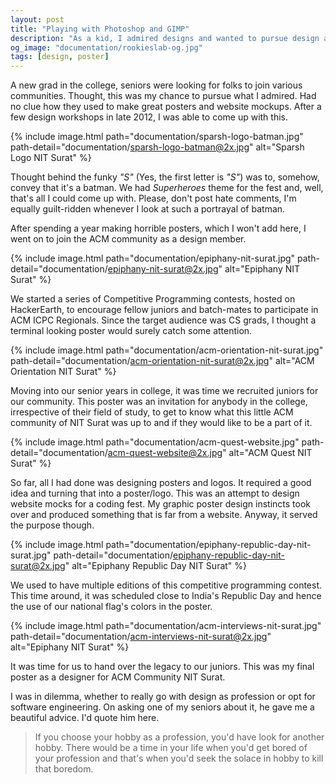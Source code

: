 ```yaml
---
layout: post
title: "Playing with Photoshop and GIMP"
description: "As a kid, I admired designs and wanted to pursue design as a career. (Un)fortunately, I married Software Engineering. These were some of the designs that were created for college fests."
og_image: "documentation/rookieslab-og.jpg"
tags: [design, poster]
---
```



A new grad in the college, seniors were looking for folks to join various communities. Thought, this was my chance to pursue what I admired. Had no clue how they used to make great posters and website mockups. After a few design workshops in late 2012, I was able to come up with this.

{% include image.html path="documentation/sparsh-logo-batman.jpg" path-detail="documentation/sparsh-logo-batman@2x.jpg" alt="Sparsh Logo NIT Surat" %}

Thought behind the funky *"S"* (Yes, the first letter is *"S"*) was to, somehow, convey that it's a batman. We had *Superheroes* theme for the fest and, well, that's all I could come up with. Please, don't post hate comments, I'm equally guilt-ridden whenever I look at such a portrayal of batman.

After spending a year making horrible posters, which I won't add here, I went on to join the ACM community as a design member.

{% include image.html path="documentation/epiphany-nit-surat.jpg" path-detail="documentation/epiphany-nit-surat@2x.jpg" alt="Epiphany NIT Surat" %}

We started a series of Competitive Programming contests, hosted on HackerEarth, to encourage fellow juniors and batch-mates to participate in ACM ICPC Regionals. Since the target audience was CS grads, I thought a terminal looking poster would surely catch some attention.

{% include image.html path="documentation/acm-orientation-nit-surat.jpg" path-detail="documentation/acm-orientation-nit-surat@2x.jpg" alt="ACM Orientation NIT Surat" %}

Moving into our senior years in college, it was time we recruited juniors for our community. This poster was an invitation for anybody in the college, irrespective of their field of study, to get to know what this little ACM community of NIT Surat was up to and if they would like to be a part of it.

{% include image.html path="documentation/acm-quest-website.jpg" path-detail="documentation/acm-quest-website@2x.jpg" alt="ACM Quest NIT Surat" %}

So far, all I had done was designing posters and logos. It required a good idea and turning that into a poster/logo. This was an attempt to design website mocks for a coding fest. My graphic poster design instincts took over and produced something that is far from a website. Anyway, it served the purpose though.


{% include image.html path="documentation/epiphany-republic-day-nit-surat.jpg" path-detail="documentation/epiphany-republic-day-nit-surat@2x.jpg" alt="Epiphany Republic Day NIT Surat" %}

We used to have multiple editions of this competitive programming contest. This time around, it was scheduled close to India's Republic Day and hence the use of our national flag's colors in the poster.

{% include image.html path="documentation/acm-interviews-nit-surat.jpg" path-detail="documentation/acm-interviews-nit-surat@2x.jpg" alt="Epiphany NIT Surat" %}

It was time for us to hand over the legacy to our juniors. This was my final poster as a designer for ACM Community NIT Surat.

I was in dilemma, whether to really go with design as profession or opt for software engineering. On asking one of my seniors about it, he gave me a beautiful advice. I'd quote him here.

> If you choose your hobby as a profession, you'd have look for another hobby. There would be a time in your life when you'd get bored of your profession and that's when you'd seek the solace in hobby to kill that boredom.
